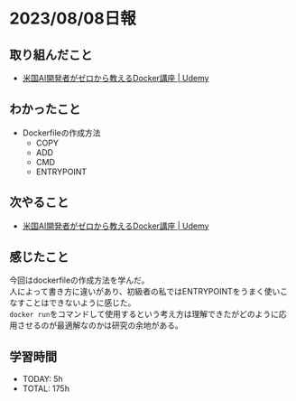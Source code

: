 # 2023/08/08日報
## 取り組んだこと
- [米国AI開発者がゼロから教えるDocker講座 \| Udemy](https://www.udemy.com/course/aidocker/)

## わかったこと
- Dockerfileの作成方法
  - COPY
  - ADD
  - CMD
  - ENTRYPOINT

## 次やること
- [米国AI開発者がゼロから教えるDocker講座 \| Udemy](https://www.udemy.com/course/aidocker/)

## 感じたこと
今回はdockerfileの作成方法を学んだ。  
人によって書き方に違いがあり、初級者の私ではENTRYPOINTをうまく使いこなすことはできないように感じた。  
`docker run`をコマンドして使用するという考え方は理解できたがどのように応用させるのが最適解なのかは研究の余地がある。  

## 学習時間
- TODAY: 5h
- TOTAL: 175h
